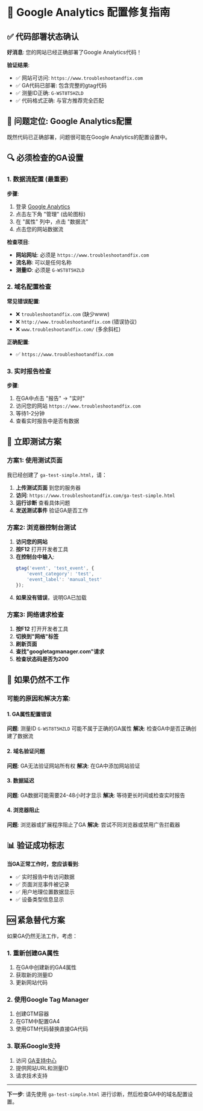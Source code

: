 # 🔧 Google Analytics 配置修复指南

## ✅ 代码部署状态确认

**好消息**: 您的网站已经正确部署了Google Analytics代码！

**验证结果**:
- ✅ 网站可访问: `https://www.troubleshootandfix.com`
- ✅ GA代码已部署: 包含完整的gtag代码
- ✅ 测量ID正确: `G-WST8T5HZLD`
- ✅ 代码格式正确: 与官方推荐完全匹配

## 🎯 问题定位: Google Analytics配置

既然代码已正确部署，问题很可能在Google Analytics的配置设置中。

## 🔍 必须检查的GA设置

### 1. 数据流配置 (最重要)

**步骤**:
1. 登录 [Google Analytics](https://analytics.google.com/)
2. 点击左下角 "管理" (齿轮图标)
3. 在 "属性" 列中，点击 "数据流"
4. 点击您的网站数据流

**检查项目**:
- **网站网址**: 必须是 `https://www.troubleshootandfix.com`
- **流名称**: 可以是任何名称
- **测量ID**: 必须是 `G-WST8T5HZLD`

### 2. 域名配置检查

**常见错误配置**:
- ❌ `troubleshootandfix.com` (缺少www)
- ❌ `http://www.troubleshootandfix.com` (错误协议)
- ❌ `www.troubleshootandfix.com/` (多余斜杠)

**正确配置**:
- ✅ `https://www.troubleshootandfix.com`

### 3. 实时报告检查

**步骤**:
1. 在GA中点击 "报告" → "实时"
2. 访问您的网站 `https://www.troubleshootandfix.com`
3. 等待1-2分钟
4. 查看实时报告中是否有数据

## 🚀 立即测试方案

### 方案1: 使用测试页面

我已经创建了 `ga-test-simple.html`，请：

1. **上传测试页面** 到您的服务器
2. **访问**: `https://www.troubleshootandfix.com/ga-test-simple.html`
3. **运行诊断** 查看具体问题
4. **发送测试事件** 验证GA是否工作

### 方案2: 浏览器控制台测试

1. **访问您的网站**
2. **按F12** 打开开发者工具
3. **在控制台中输入**:
   ```javascript
   gtag('event', 'test_event', {
       'event_category': 'test',
       'event_label': 'manual_test'
   });
   ```
4. **如果没有错误**，说明GA已加载

### 方案3: 网络请求检查

1. **按F12** 打开开发者工具
2. **切换到"网络"标签**
3. **刷新页面**
4. **查找"googletagmanager.com"请求**
5. **检查状态码是否为200**

## 🔧 如果仍然不工作

### 可能的原因和解决方案:

#### 1. GA属性配置错误
**问题**: 测量ID `G-WST8T5HZLD` 可能不属于正确的GA属性
**解决**: 检查GA中是否正确创建了数据流

#### 2. 域名验证问题
**问题**: GA无法验证网站所有权
**解决**: 在GA中添加网站验证

#### 3. 数据延迟
**问题**: GA数据可能需要24-48小时才显示
**解决**: 等待更长时间或检查实时报告

#### 4. 浏览器阻止
**问题**: 浏览器或扩展程序阻止了GA
**解决**: 尝试不同浏览器或禁用广告拦截器

## 📊 验证成功标志

**当GA正常工作时，您应该看到**:
- ✅ 实时报告中有访问数据
- ✅ 页面浏览事件被记录
- ✅ 用户地理位置数据显示
- ✅ 设备类型信息显示

## 🆘 紧急替代方案

如果GA仍然无法工作，考虑：

### 1. 重新创建GA属性
1. 在GA中创建新的GA4属性
2. 获取新的测量ID
3. 更新网站代码

### 2. 使用Google Tag Manager
1. 创建GTM容器
2. 在GTM中配置GA4
3. 使用GTM代码替换直接GA代码

### 3. 联系Google支持
1. 访问 [GA支持中心](https://support.google.com/analytics/)
2. 提供网站URL和测量ID
3. 请求技术支持

---

**下一步**: 请先使用 `ga-test-simple.html` 进行诊断，然后检查GA中的域名配置设置。
